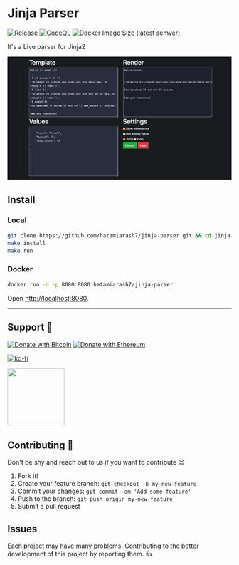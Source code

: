 # Jinja Parser

[![Release](https://github.com/hatamiarash7/Jinja-Parser/actions/workflows/release.yml/badge.svg)](https://github.com/hatamiarash7/Jinja-Parser/actions/workflows/release.yml) [![CodeQL](https://github.com/hatamiarash7/Jinja-Parser/actions/workflows/codeql-analysis.yml/badge.svg)](https://github.com/hatamiarash7/Jinja-Parser/actions/workflows/codeql-analysis.yml) ![Docker Image Size (latest semver)](https://img.shields.io/docker/image-size/hatamiarash7/jinja-parser?sort=semver)

It's a Live parser for Jinja2

![sc](.github/sc.png)

## Install

### Local

```bash
git clone https://github.com/hatamiarash7/jinja-parser.git && cd jinja-parser
make install
make run
```

### Docker

```bash
docker run -d -p 8080:8080 hatamiarash7/jinja-parser
```

Open <http://localhost:8080>.

---

## Support 💛

[![Donate with Bitcoin](https://en.cryptobadges.io/badge/micro/bc1qmmh6vt366yzjt3grjxjjqynrrxs3frun8gnxrz)](https://en.cryptobadges.io/donate/bc1qmmh6vt366yzjt3grjxjjqynrrxs3frun8gnxrz) [![Donate with Ethereum](https://en.cryptobadges.io/badge/micro/0x0831bD72Ea8904B38Be9D6185Da2f930d6078094)](https://en.cryptobadges.io/donate/0x0831bD72Ea8904B38Be9D6185Da2f930d6078094)

[![ko-fi](https://www.ko-fi.com/img/githubbutton_sm.svg)](https://ko-fi.com/D1D1WGU9)

<div><a href="https://payping.ir/@hatamiarash7"><img src="https://cdn.payping.ir/statics/Payping-logo/Trust/blue.svg" height="128" width="128"></a></div>

## Contributing 🤝

Don't be shy and reach out to us if you want to contribute 😉

1. Fork it!
2. Create your feature branch: `git checkout -b my-new-feature`
3. Commit your changes: `git commit -am 'Add some feature'`
4. Push to the branch: `git push origin my-new-feature`
5. Submit a pull request

## Issues

Each project may have many problems. Contributing to the better development of this project by reporting them. 👍
